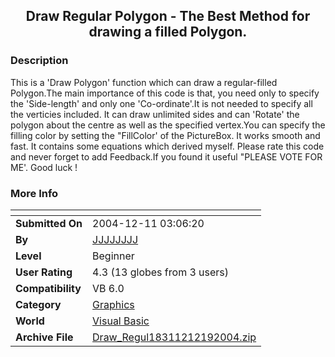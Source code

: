 ﻿<div align="center">

## Draw Regular Polygon \-  The Best Method for drawing a filled Polygon\.


</div>

### Description

This is a 'Draw Polygon' function which can draw a regular-filled Polygon.The main importance of this code is that, you need only to specify the 'Side-length' and only one 'Co-ordinate'.It is not needed to specify all the verticies included. It can draw unlimited sides and can 'Rotate' the polygon about the centre as well as the specified vertex.You can specify the filling color by setting the "FillColor' of the PictureBox. It works smooth and fast. It contains some equations which derived myself. Please rate this code and never forget to add Feedback.If you found it useful "PLEASE VOTE FOR ME'. Good luck !
 
### More Info
 


<span>             |<span>
---                |---
**Submitted On**   |2004-12-11 03:06:20
**By**             |[JJJJJJJJ](https://github.com/Planet-Source-Code/PSCIndex/blob/master/ByAuthor/jjjjjjjj.md)
**Level**          |Beginner
**User Rating**    |4.3 (13 globes from 3 users)
**Compatibility**  |VB 6\.0
**Category**       |[Graphics](https://github.com/Planet-Source-Code/PSCIndex/blob/master/ByCategory/graphics__1-46.md)
**World**          |[Visual Basic](https://github.com/Planet-Source-Code/PSCIndex/blob/master/ByWorld/visual-basic.md)
**Archive File**   |[Draw\_Regul18311212192004\.zip](https://github.com/Planet-Source-Code/jjjjjjjj-draw-regular-polygon-the-best-method-for-drawing-a-filled-polygon__1-57661/archive/master.zip)








